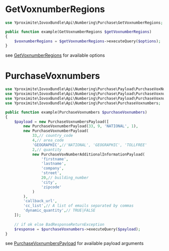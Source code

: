 # GetVoxnumberRegions

```php
use Yproximite\IovoxBundle\Api\Numbering\Purchase\GetVoxnumberRegions;

public function example(GetVoxnumberRegions $getVoxnumberRegions)
{
    $voxnumberRegions = $getVoxnumberRegions->executeQuery($options); 
}
```

see [GetVoxnumberRegions](../../src/Api/Numbering/Purchase/GetVoxnumberRegions.php) for available options

# PurchaseVoxnumbers

```php
use Yproximite\IovoxBundle\Api\Numbering\Purchase\Payload\PurchaseVoxNumberAdditionalInformationPayload;
use Yproximite\IovoxBundle\Api\Numbering\Purchase\Payload\PurchaseVoxnumberPayload;
use Yproximite\IovoxBundle\Api\Numbering\Purchase\Payload\PurchaseVoxnumbersPayload;
use Yproximite\IovoxBundle\Api\Numbering\Purchase\PurchaseVoxnumbers;

public function example(PurchaseVoxnumbers $purchaseVoxnumbers)
{
    $payload = new PurchaseVoxnumbersPayload([
        new PurchaseVoxnumberPayload(33, 9, 'NATIONAL', 1),
        new PurchaseVoxnumberPayload(
            33,// country_code
            4,// area_code
            'GEOGRAPHIC',//'NATIONAL', 'GEOGRAPHIC', 'TOLLFREE'
            2,// quantity
            new PurchaseVoxNumberAdditionalInformationPayload(
                'firstname', 
                'lastname',
                'company',
                'street',
                20,// building_number
                'city',
                'zipcode'
            )
        ),
        'callback_url',
        'cc_list',// A list of emails separated by commas
        'dynamic_quantity',// TRUE|FALSE
    ]);
    
    // if ok else BadResponseReturnException
    $response = $purchaseVoxnumbers->executeQuery($payload); 
}
```

see [PurchaseVoxnumbersPayload](../../src/Api/Numbering/Purchase/Payload/PurchaseVoxnumbersPayload.php) for available payload arguments
